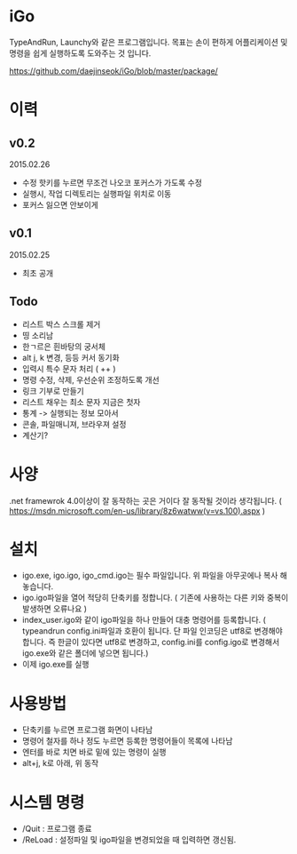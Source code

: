 # iGo
TypeAndRun, Launchy와 같은 프로그램입니다. 목표는 손이 편하게 어플리케이션 및 명령을 쉽게 실행하도록 도와주는 것 입니다.

https://github.com/daejinseok/iGo/blob/master/package/

# 이력

## v0.2
2015.02.26
* 수정 핫키를 누르면 무조건 나오코 포커스가 가도록 수정
* 실행시, 작업 디렉토리는 실행파일 위치로 이동
* 포커스 잃으면 안보이게


## v0.1
2015.02.25
* 최초 공개


## Todo
* 리스트 박스 스크롤 제거
* 띵 소리남
* 한ㄱ르은 흰바탕의 궁서체
* alt j, k 변경, 등등 커서 동기화
* 입력시 특수 문자 처리 ( ++ )
* 명령 수정, 삭제, 우선순위 조정하도록 개선
* 링크 기부로 만들기
* 리스트 채우는 최소 문자 지금은 첫자
* 통계 -> 실행되는 정보 모아서 
* 콘솔, 파일매니져, 브라우져 설정
* 계산기?

# 사양
.net framewrok 4.0이상이 잘 동작하는 곳은 거이다 잘 동작될 것이라 생각됩니다. ( https://msdn.microsoft.com/en-us/library/8z6watww(v=vs.100).aspx )

# 설치
 * igo.exe, igo.igo, igo_cmd.igo는 필수 파일입니다. 위 파일을 아무곳에나 복사 해놓습니다.
 * igo.igo파일을 열어 적당히 단축키를 정합니다. ( 기존에 사용하는 다른 키와 중복이 발생하면 오류나요 )
 * index_user.igo와 같이 igo파일을 하나 만들어 대충 명령어를 등록합니다. 
   ( typeandrun config.ini파일과 호환이 됩니다. 단 파일 인코딩은 utf8로 변경해야 합니다. 
     즉 한글이 있다면 utf8로 변경하고, config.ini를 config.igo로 변경해서 igo.exe와 같은 폴더에 넣으면 됩니다.)
 * 이제 igo.exe를 실행
 
# 사용방법
 * 단축키를 누르면 프로그램 화면이 나타남
 * 명령어 철자를 하나 정도 누르면 등록한 명령어들이 목록에 나타남
 * 엔터를 바로 치면 바로 밑에 있는 명령이 실행
 * alt+j, k로 아래, 위 동작
 
# 시스템 명령
 * /Quit : 프로그램 종료
 * /ReLoad : 설정파일 및 igo파일을 변경되었을 때 입력하면 갱신됨.
